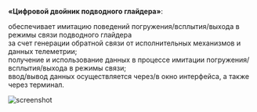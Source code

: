 **«Цифровой двойник подводного глайдера»**:

обеспечивает имитацию поведений погружения/всплытия/выхода в режимы связи подводного глайдера  
за счет генерации обратной связи от исполнительных механизмов и данных телеметрии;  
  получение и использование данных в процессе имитации погружения/всплытия/выхода в режимы связи;  
  ввод/вывод данных осуществляется через/в окно интерфейса, а также через терминал.

  ![screenshot](https://github.com/Vsev0l0dZ/DigitalTwin/assets/98832327/53d0cc37-3f19-4ed9-a6fa-d653e1704d05)

